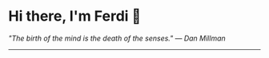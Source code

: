 <h1>Hi there, I'm Ferdi 👋</h1>

<p><em>
  "The birth of the mind is the death of the senses." — Dan Millman
</em></p>

---
